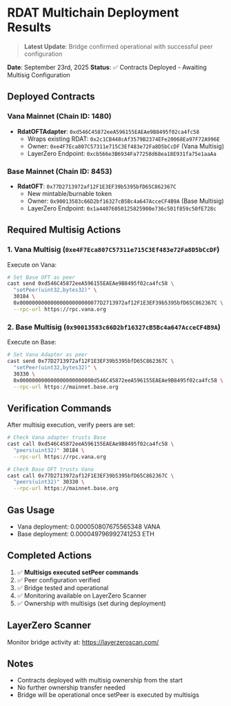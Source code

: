 # RDAT Multichain Deployment Results

> **Latest Update**: Bridge confirmed operational with successful peer configuration

**Date**: September 23rd, 2025
**Status**: ✅ Contracts Deployed - Awaiting Multisig Configuration

## Deployed Contracts

### Vana Mainnet (Chain ID: 1480)
- **RdatOFTAdapter**: `0xd546C45872eeA596155EAEAe9B8495f02ca4fc58`
  - Wraps existing RDAT: `0x2c1CB448cAf3579B2374EFe20068Ea97F72A996E`
  - Owner: `0xe4F7Eca807C57311e715C3Ef483e72Fa8D5bCcDF` (Vana Multisig)
  - LayerZero Endpoint: `0xcb566e3B6934Fa77258d68ea18E931fa75e1aaAa`

### Base Mainnet (Chain ID: 8453)
- **RdatOFT**: `0x77D2713972af12F1E3EF39b5395bfD65C862367C`
  - New mintable/burnable token
  - Owner: `0x90013583c66D2bf16327cB5Bc4a647AcceCF4B9A` (Base Multisig)
  - LayerZero Endpoint: `0x1a44076050125825900e736c501f859c50fE728c`

## Required Multisig Actions

### 1. Vana Multisig (`0xe4F7Eca807C57311e715C3Ef483e72Fa8D5bCcDF`)

Execute on Vana:
```bash
# Set Base OFT as peer
cast send 0xd546C45872eeA596155EAEAe9B8495f02ca4fc58 \
  "setPeer(uint32,bytes32)" \
  30184 \
  0x00000000000000000000000077D2713972af12F1E3EF39b5395bfD65C862367C \
  --rpc-url https://rpc.vana.org
```

### 2. Base Multisig (`0x90013583c66D2bf16327cB5Bc4a647AcceCF4B9A`)

Execute on Base:
```bash
# Set Vana Adapter as peer
cast send 0x77D2713972af12F1E3EF39b5395bfD65C862367C \
  "setPeer(uint32,bytes32)" \
  30330 \
  0x000000000000000000000000d546C45872eeA596155EAEAe9B8495f02ca4fc58 \
  --rpc-url https://mainnet.base.org
```

## Verification Commands

After multisig execution, verify peers are set:

```bash
# Check Vana adapter trusts Base
cast call 0xd546C45872eeA596155EAEAe9B8495f02ca4fc58 \
  "peers(uint32)" 30184 \
  --rpc-url https://rpc.vana.org

# Check Base OFT trusts Vana
cast call 0x77D2713972af12F1E3EF39b5395bfD65C862367C \
  "peers(uint32)" 30330 \
  --rpc-url https://mainnet.base.org
```

## Gas Usage

- Vana deployment: 0.000050807675565348 VANA
- Base deployment: 0.000049796992741253 ETH

## Completed Actions

1. ✅ **Multisigs executed setPeer commands**
2. ✅ Peer configuration verified
3. ✅ Bridge tested and operational
4. ✅ Monitoring available on LayerZero Scanner
5. ✅ Ownership with multisigs (set during deployment)

## LayerZero Scanner

Monitor bridge activity at: https://layerzeroscan.com/

## Notes

- Contracts deployed with multisig ownership from the start
- No further ownership transfer needed
- Bridge will be operational once setPeer is executed by multisigs